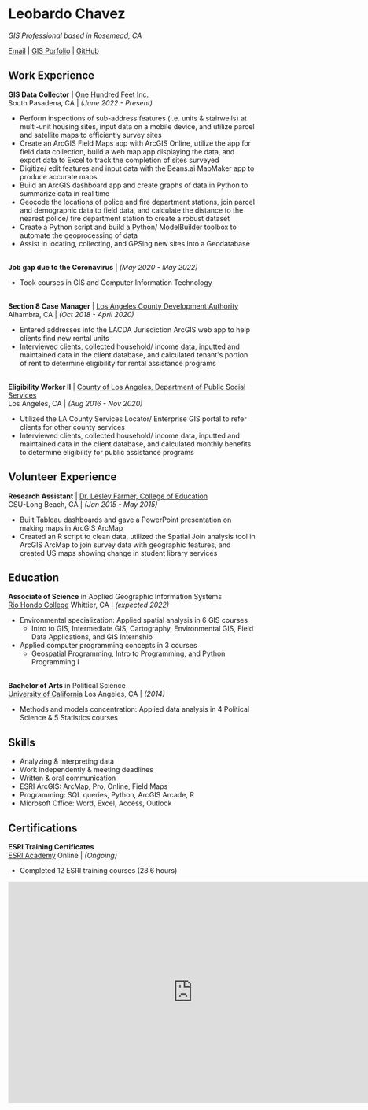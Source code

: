 # Leobardo Chavez
_GIS Professional based in Rosemead, CA_ <br>

[Email](mailto:chavezleobardo@hotmail.com) | [GIS Porfolio](https://chavezleobardo.wixsite.com/portfolio/) | [GitHub](https://github.com/geo-leo/)

## Work Experience

**GIS Data Collector** | [One Hundred Feet Inc.](https://www.beans.ai/) <br> 
South Pasadena, CA | _(June 2022 - Present)_ <br>
  - Perform inspections of sub-address features (i.e. units & stairwells) at multi-unit housing sites, input data on a mobile device, and utilize parcel and satellite maps to efficiently survey sites
  - Create an ArcGIS Field Maps app with ArcGIS Online, utilize the app for field data collection, build a web map app displaying the data, and export data to Excel to track the completion of sites surveyed
  - Digitize/ edit features and input data with the Beans.ai MapMaker app to produce accurate maps
  - Build an ArcGIS dashboard app and create graphs of data in Python to summarize data in real time
  - Geocode the locations of police and fire department stations, join parcel and demographic data to field data, and calculate the distance to the nearest police/ fire department station to create a robust dataset
  - Create a Python script and build a Python/ ModelBuilder toolbox to automate the geoprocessing of data
  - Assist in locating, collecting, and GPSing new sites into a Geodatabase
  <br><br>

**Job gap due to the Coronavirus** | _(May 2020 - May 2022)_ <br>
  - Took courses in GIS and Computer Information Technology
  <br><br>

**Section 8 Case Manager** | [Los Angeles County Development Authority](https://www.lacda.org/) <br> 
Alhambra, CA | _(Oct 2018 - April 2020)_ <br>
  - Entered addresses into the LACDA Jurisdiction ArcGIS web app to help clients find new rental units
  - Interviewed clients, collected household/ income data, inputted and maintained data in the client database, and calculated tenant's portion of rent to determine eligibility for rental assistance programs
  <br><br>

**Eligibility Worker II** | [County of Los Angeles, Department of Public Social Services](https://dpss.lacounty.gov/en.html) <br> 
Los Angeles, CA | _(Aug 2016 - Nov 2020)_ <br>
  - Utilized the LA County Services Locator/ Enterprise GIS portal to refer clients for other county services
  - Interviewed clients, collected household/ income data, inputted and maintained data in the client database, and calculated monthly benefits to determine eligibility for public assistance programs

## Volunteer Experience
**Research Assistant** | [Dr. Lesley Farmer, College of Education](https://www.csulb.edu/college-of-education/teacher-librarian-services-credential/page/lesley-farmer) <br> 
CSU-Long Beach, CA | _(Jan 2015 - May 2015)_ <br>
  - Built Tableau dashboards and gave a PowerPoint presentation on making maps in ArcGIS ArcMap 
  - Created an R script to clean data, utilized the Spatial Join analysis tool in ArcGIS ArcMap to join survey data with geographic features, and created US maps showing change in student library services

## Education
**Associate of Science** in Applied Geographic Information Systems<br>
[Rio Hondo College](https://www.riohondo.edu/) Whittier, CA | _(expected 2022)_
  - Environmental specialization: Applied spatial analysis in 6 GIS courses
    - Intro to GIS, Intermediate GIS, Cartography, Environmental GIS, Field Data Applications, and GIS Internship
  - Applied computer programming concepts in 3 courses
    - Geospatial Programming, Intro to Programming, and Python Programming I 
  <br><br>

**Bachelor of Arts** in Political Science<br>
[University of California](https://www.ucla.edu/) Los Angeles, CA | _(2014)_ 
  - Methods and models concentration: Applied data analysis in 4 Political Science & 5 Statistics courses

## Skills
- Analyzing & interpreting data 
- Work independently & meeting deadlines 
- Written & oral communication        
- ESRI ArcGIS: ArcMap, Pro, Online, Field Maps 
- Programming: SQL queries, Python, ArcGIS Arcade, R
- Microsoft Office: Word, Excel, Access, Outlook 

## Certifications
**ESRI Training Certificates** <br>
[ESRI Academy](https://www.esri.com/training/) Online | _(Ongoing)_
 - Completed 12 ESRI training courses (28.6 hours)
<iframe width="750" height="450" src="https://datastudio.google.com/embed/reporting/fb3f8c62-e8da-41bf-ac34-2a70012fd5b0/page/jqp5C" frameborder="0" style="border:0" allowfullscreen></iframe> <br><br>
